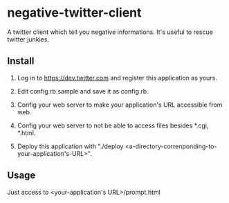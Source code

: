 negative-twitter-client
=======================

A twitter client which tell you negative informations. It's useful to rescue twitter junkies.

Install
-------

1. Log in to https://dev.twitter.com and register this application as yours.

2. Edit config.rb.sample and save it as config.rb.

3. Config your web server to make your application's URL accessible from web.

4. Config your web server to not be able to access files besides *.cgi, *.html.

5. Deploy this application with "./deploy <a-directory-correnponding-to-your-application's-URL>".

Usage
-----

Just access to <your-application's URL>/prompt.html
